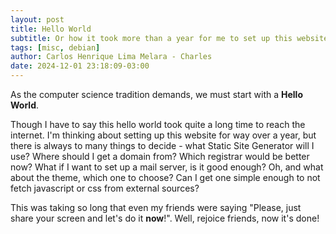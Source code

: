 ```yaml
---
layout: post
title: Hello World
subtitle: Or how it took more than a year for me to set up this website
tags: [misc, debian]
author: Carlos Henrique Lima Melara - Charles
date: 2024-12-01 23:18:09-03:00
---
```


As the computer science tradition demands, we must start with a **Hello World**.

Though I have to say this hello world took quite a long time to reach the
internet. I'm thinking about setting up this website for way over a year, but
there is always to many things to decide - what Static Site Generator will I
use? Where should I get a domain from? Which registrar would be better now?
What if I want to set up a mail server, is it good enough? Oh, and what about
the theme, which one to choose? Can I get one simple enough to not fetch
javascript or css from external sources?

This was taking so long that even my friends were saying "Please, just share
your screen and let's do it **now**!". Well, rejoice friends, now it's done!
